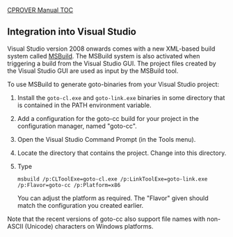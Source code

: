[CPROVER Manual TOC](../)

## Integration into Visual Studio

Visual Studio version 2008 onwards comes with a new XML-based build
system called
[MSBuild](http://msdn.microsoft.com/en-us/library/ms171452.aspx).
The MSBuild system is also activated when triggering a build from the
Visual Studio GUI. The project files created by the Visual Studio GUI
are used as input by the MSBuild tool.

To use MSBuild to generate goto-binaries from your
Visual Studio project:

1.  Install the `goto-cl.exe` and `goto-link.exe` binaries in some
    directory that is contained in the PATH environment variable.

2.  Add a configuration for the goto-cc build for your project in the
    configuration manager, named "goto-cc".

3.  Open the Visual Studio Command Prompt (in the Tools menu).

4.  Locate the directory that contains the project. Change into this
    directory.

5.  Type

        msbuild /p:CLToolExe=goto-cl.exe /p:LinkToolExe=goto-link.exe    /p:Flavor=goto-cc /p:Platform=x86

    You can adjust the platform as required. The "Flavor" given should
    match the configuration you created earlier.

Note that the recent versions of goto-cc also support file names with
non-ASCII (Unicode) characters on Windows platforms.
